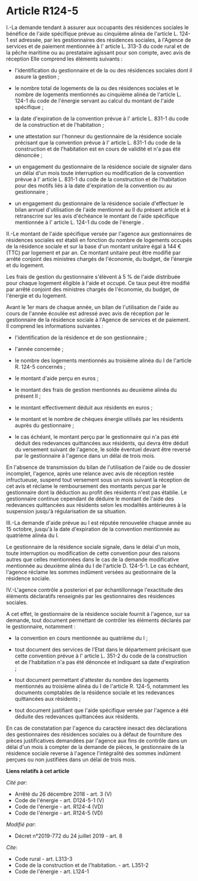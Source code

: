 # Article R124-5

I.-La demande tendant à assurer aux occupants des résidences sociales le bénéfice de l'aide spécifique prévue au cinquième
alinéa de l'article L. 124-1 est adressée, par les gestionnaires des résidences sociales, à l'Agence de services et de
paiement mentionnée à l' article L. 313-3 du code rural et de la pêche maritime  ou au prestataire agissant pour son compte,
avec avis de réception Elle comprend les éléments suivants :

- l'identification du gestionnaire et de la ou des résidences sociales dont il assure la gestion ;

- le nombre total de logements de la ou des résidences sociales et le nombre de logements mentionnés au  cinquième alinéa de
l'article L. 124-1 du code de l'énergie  servant au calcul du montant de l'aide spécifique ;

- la date d'expiration de la convention prévue à l' article L. 831-1 du code de la construction et de l'habitation  ;

- une attestation sur l'honneur du gestionnaire de la résidence sociale précisant que la convention prévue à l' article L.
831-1 du code de la construction et de l'habitation  est en cours de validité et n'a pas été dénoncée ;

- un engagement du gestionnaire de la résidence sociale de signaler dans un délai d'un mois toute interruption ou
modification de la convention prévue à l' article L. 831-1 du code de la construction et de l'habitation  pour des motifs
liés à la date d'expiration de la convention ou au gestionnaire ;

- un engagement du gestionnaire de la résidence sociale d'effectuer le bilan annuel d'utilisation de l'aide mentionné au II
du présent article et à retranscrire sur les avis d'échéance le montant de l'aide spécifique mentionnée à l' article L. 124-1
du code de l'énergie .

II.-Le montant de l'aide spécifique versée par l'agence aux gestionnaires de résidences sociales est établi en fonction du
nombre de logements occupés de la résidence sociale et sur la base d'un montant unitaire égal à 144 € (TTC) par logement et
par an. Ce montant unitaire peut être modifié par arrêté conjoint des ministres chargés de l'économie, du budget, de
l'énergie et du logement.

Les frais de gestion du gestionnaire s'élèvent à 5 % de l'aide distribuée pour chaque logement éligible à l'aide et occupé.
Ce taux peut être modifié par arrêté conjoint des ministres chargés de l'économie, du budget, de l'énergie et du logement.

Avant le 1er mars de chaque année, un bilan de l'utilisation de l'aide au cours de l'année écoulée est adressé avec avis de
réception par le gestionnaire de la résidence sociale à l'Agence de services et de paiement. Il comprend les informations
suivantes :

- l'identification de la résidence et de son gestionnaire ;

- l'année concernée ;

- le nombre des logements mentionnés au troisième alinéa du I de l'article R. 124-5 concernés ;

- le montant d'aide perçu en euros ;

- le montant des frais de gestion mentionnés au deuxième alinéa du présent II ;

- le montant effectivement déduit aux résidents en euros ;

- le montant et le nombre de chèques énergie utilisés par les résidents auprès du gestionnaire ;

- le cas échéant, le montant perçu par le gestionnaire qui n'a pas été déduit des redevances quittancées aux résidents, qui
devra être déduit du versement suivant de l'agence, le solde éventuel devant être reversé par le gestionnaire à l'agence dans
un délai de trois mois.

En l'absence de transmission du bilan de l'utilisation de l'aide ou de dossier incomplet, l'agence, après une relance avec
avis de réception restée infructueuse, suspend tout versement sous un mois suivant la réception de cet avis et réclame le
remboursement des montants perçus par le gestionnaire dont la déduction au profit des résidents n'est pas établie. Le
gestionnaire continue cependant de déduire le montant de l'aide des redevances quittancées aux résidents selon les modalités
antérieures à la suspension jusqu'à régularisation de sa situation.

III.-La demande d'aide prévue au I est réputée renouvelée chaque année au 15 octobre, jusqu'à la date d'expiration de la
convention mentionnée au quatrième alinéa du I.

Le gestionnaire de la résidence sociale signale, dans le délai d'un mois, toute interruption ou modification de cette
convention pour des raisons autres que celles mentionnées dans le cas de la demande modificative mentionnée au deuxième
alinéa du I de l'article D. 124-5-1. Le cas échéant, l'agence réclame les sommes indûment versées au gestionnaire de la
résidence sociale.

IV.-L'agence contrôle a posteriori et par échantillonnage l'exactitude des éléments déclaratifs renseignés par les
gestionnaires des résidences sociales.

A cet effet, le gestionnaire de la résidence sociale fournit à l'agence, sur sa demande, tout document permettant de
contrôler les éléments déclarés par le gestionnaire, notamment :

- la convention en cours mentionnée au quatrième du I ;

- tout document des services de l'Etat dans le département précisant que cette convention prévue à l' article L. 351-2 du
code de la construction et de l'habitation  n'a pas été dénoncée et indiquant sa date d'expiration ;

- tout document permettant d'attester du nombre des logements mentionnés au troisième alinéa du I de l'article R. 124-5,
notamment les documents comptables de la résidence sociale et les redevances quittancées aux résidents ;

- tout document justifiant que l'aide spécifique versée par l'agence a été déduite des redevances quittancées aux résidents.

En cas de constatation par l'agence du caractère inexact des déclarations des gestionnaires des résidences sociales ou à
défaut de fourniture des pièces justificatives demandées par l'agence aux fins de contrôle dans un délai d'un mois à compter
de la demande de pièces, le gestionnaire de la résidence sociale reverse à l'agence l'intégralité des sommes indûment perçues
ou non justifiées dans un délai de trois mois.

**Liens relatifs à cet article**

_Cité par_:

  - Arrêté du 26 décembre 2018 - art. 3 (V)
  - Code de l'énergie - art. D124-5-1 (V)
  - Code de l'énergie - art. R124-4 (VD)
  - Code de l'énergie - art. R124-5 (VD)

_Modifié par_:

  - Décret n°2019-772 du 24 juillet 2019 - art. 8

_Cite_:

  - Code rural - art. L313-3
  - Code de la construction et de l'habitation. - art. L351-2
  - Code de l'énergie - art. L124-1
